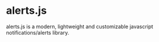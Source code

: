 # alerts.js
alerts.js is a modern, lightweight and customizable javascript notifications/alerts library.
